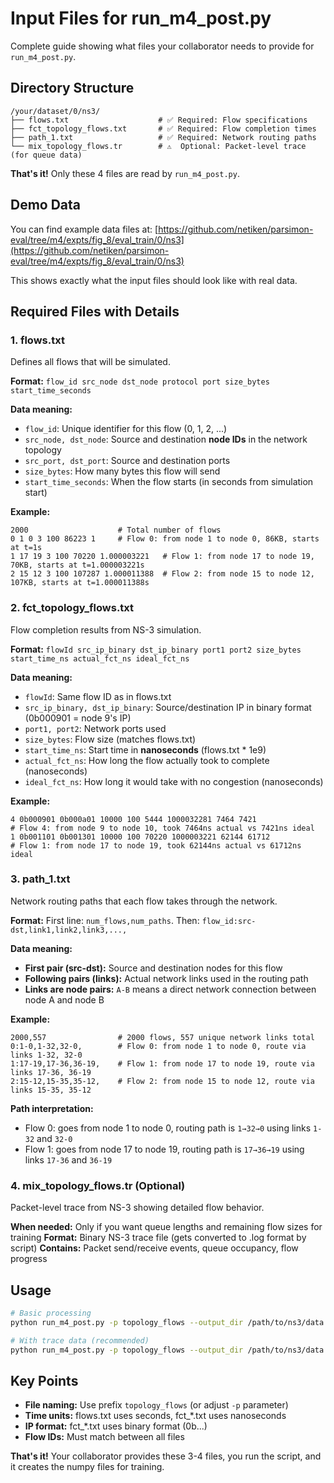 # Input Files for run_m4_post.py

Complete guide showing what files your collaborator needs to provide for `run_m4_post.py`.

## Directory Structure

```
/your/dataset/0/ns3/
├── flows.txt                    # ✅ Required: Flow specifications
├── fct_topology_flows.txt       # ✅ Required: Flow completion times  
├── path_1.txt                   # ✅ Required: Network routing paths
└── mix_topology_flows.tr        # ⚠️  Optional: Packet-level trace (for queue data)
```

**That's it!** Only these 4 files are read by `run_m4_post.py`.

## Demo Data

You can find example data files at: [https://github.com/netiken/parsimon-eval/tree/m4/expts/fig_8/eval_train/0/ns3](https://github.com/netiken/parsimon-eval/tree/m4/expts/fig_8/eval_train/0/ns3)

This shows exactly what the input files should look like with real data.

## Required Files with Details

### 1. **flows.txt**
Defines all flows that will be simulated.

**Format:** `flow_id src_node dst_node protocol port size_bytes start_time_seconds`

**Data meaning:**
- `flow_id`: Unique identifier for this flow (0, 1, 2, ...)
- `src_node, dst_node`: Source and destination **node IDs** in the network topology  
- `src_port, dst_port`: Source and destination ports
- `size_bytes`: How many bytes this flow will send
- `start_time_seconds`: When the flow starts (in seconds from simulation start)

**Example:**
```
2000                    # Total number of flows
0 1 0 3 100 86223 1     # Flow 0: from node 1 to node 0, 86KB, starts at t=1s
1 17 19 3 100 70220 1.000003221   # Flow 1: from node 17 to node 19, 70KB, starts at t=1.000003221s
2 15 12 3 100 107287 1.000011388  # Flow 2: from node 15 to node 12, 107KB, starts at t=1.000011388s
```

### 2. **fct_topology_flows.txt**  
Flow completion results from NS-3 simulation.

**Format:** `flowId src_ip_binary dst_ip_binary port1 port2 size_bytes start_time_ns actual_fct_ns ideal_fct_ns`

**Data meaning:**
- `flowId`: Same flow ID as in flows.txt
- `src_ip_binary, dst_ip_binary`: Source/destination IP in binary format (0b000901 = node 9's IP)
- `port1, port2`: Network ports used
- `size_bytes`: Flow size (matches flows.txt)
- `start_time_ns`: Start time in **nanoseconds** (flows.txt * 1e9)
- `actual_fct_ns`: How long the flow actually took to complete (nanoseconds)
- `ideal_fct_ns`: How long it would take with no congestion (nanoseconds)

**Example:**
```
4 0b000901 0b000a01 10000 100 5444 1000032281 7464 7421
# Flow 4: from node 9 to node 10, took 7464ns actual vs 7421ns ideal
1 0b001101 0b001301 10000 100 70220 1000003221 62144 61712  
# Flow 1: from node 17 to node 19, took 62144ns actual vs 61712ns ideal
```

### 3. **path_1.txt**
Network routing paths that each flow takes through the network.

**Format:** First line: `num_flows,num_paths`. Then: `flow_id:src-dst,link1,link2,link3,...,`

**Data meaning:**
- **First pair (src-dst):** Source and destination nodes for this flow
- **Following pairs (links):** Actual network links used in the routing path
- **Links are node pairs:** `A-B` means a direct network connection between node A and node B

**Example:**
```
2000,557                # 2000 flows, 557 unique network links total  
0:1-0,1-32,32-0,        # Flow 0: from node 1 to node 0, route via links 1-32, 32-0
1:17-19,17-36,36-19,    # Flow 1: from node 17 to node 19, route via links 17-36, 36-19  
2:15-12,15-35,35-12,    # Flow 2: from node 15 to node 12, route via links 15-35, 35-12
```

**Path interpretation:** 
- Flow 0: goes from node 1 to node 0, routing path is `1→32→0` using links `1-32` and `32-0`
- Flow 1: goes from node 17 to node 19, routing path is `17→36→19` using links `17-36` and `36-19`

### 4. **mix_topology_flows.tr** (Optional)
Packet-level trace from NS-3 showing detailed flow behavior.

**When needed:** Only if you want queue lengths and remaining flow sizes for training
**Format:** Binary NS-3 trace file (gets converted to .log format by script)
**Contains:** Packet send/receive events, queue occupancy, flow progress

## Usage

```bash
# Basic processing
python run_m4_post.py -p topology_flows --output_dir /path/to/ns3/data

# With trace data (recommended)  
python run_m4_post.py -p topology_flows --output_dir /path/to/ns3/data --enable_tr 1
```

## Key Points

- **File naming:** Use prefix `topology_flows` (or adjust `-p` parameter)
- **Time units:** flows.txt uses seconds, fct_*.txt uses nanoseconds  
- **IP format:** fct_*.txt uses binary format (0b...)
- **Flow IDs:** Must match between all files

**That's it!** Your collaborator provides these 3-4 files, you run the script, and it creates the numpy files for training.